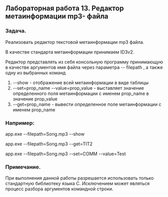 ## Лабораторная работа 13. Редактор метаинформации mp3- файла

### Задача.

Реализовать редактор текстовой метаинформации mp3 файла.

В качестве стандарта метаинформации принимаем ID3v2.

Редактор представлять из себя консольную программу принимающую в качестве аргументов имя файла через параметра --
filepath , а также одну из выбранных команд

  1. --show - отображение всей метаинформации в виде таблицы
  2. --set=prop_name --value=prop_value - выставляет значение
определенного поля метаинформации с именем prop_name в
значение prop_value
  3. --get=prop_name - вывести определенное поле
метаинформации с именем prop_name

### Например:

app.exe --filepath=Song.mp3 --show

app.exe --filepath=Song.mp3 --get=TIT2

app.exe --filepath=Song.mp3 --set=COMM --value=Test

### Примечание.

При выполнения данной работы разрешается
использовать только стандартную библиотеку языка С.
Исключением может являться процесс разбора аргументов
командной строки.
